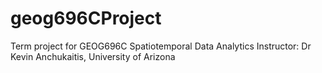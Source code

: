 # geog696CProject
Term project for GEOG696C Spatiotemporal Data Analytics
Instructor: Dr Kevin Anchukaitis, University of Arizona
